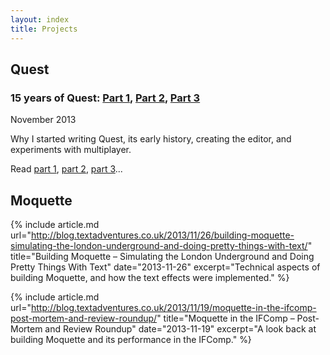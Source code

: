 ```yaml
---
layout: index
title: Projects
---
```


## Quest

### 15 years of Quest: [Part 1](http://blog.textadventures.co.uk/2013/11/07/quest-is-15/), [Part 2](http://blog.textadventures.co.uk/2013/11/26/15-years-of-quest-part-2-1999-2000/), [Part 3](http://blog.textadventures.co.uk/2013/11/27/15-years-of-quest-part-3-2000-2004-experimenting-with-multi-player/)

<div class="date">
	November 2013
</div>

Why I started writing Quest, its early history, creating the editor, and experiments with multiplayer.

Read [part 1](http://blog.textadventures.co.uk/2013/11/07/quest-is-15/), [part 2](http://blog.textadventures.co.uk/2013/11/26/15-years-of-quest-part-2-1999-2000/), [part 3](http://blog.textadventures.co.uk/2013/11/27/15-years-of-quest-part-3-2000-2004-experimenting-with-multi-player/)...

## Moquette

{% include article.md url="http://blog.textadventures.co.uk/2013/11/26/building-moquette-simulating-the-london-underground-and-doing-pretty-things-with-text/" title="Building Moquette – Simulating the London Underground and Doing Pretty Things With Text" date="2013-11-26" excerpt="Technical aspects of building Moquette, and how the text effects were implemented." %}

{% include article.md url="http://blog.textadventures.co.uk/2013/11/19/moquette-in-the-ifcomp-post-mortem-and-review-roundup/" title="Moquette in the IFComp – Post-Mortem and Review Roundup" date="2013-11-19" excerpt="A look back at building Moquette and its performance in the IFComp." %}
